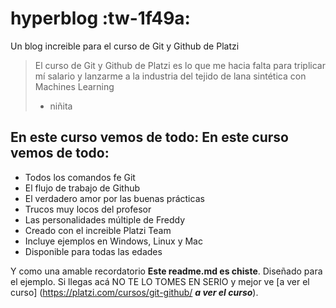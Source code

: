 # hyperblog :tw-1f49a:
Un blog increible para el curso de Git y Github de Platzi
>El curso de Git y Github de Platzi es lo que me hacia falta para triplicar mí salario y lanzarme a la industria del tejido de lana sintética con Machines Learning
> - niñita

## En este curso vemos de todo: En este curso vemos de todo:
* Todos los comandos fe Git
* El flujo de trabajo de Github
* El verdadero amor por las buenas prácticas
* Trucos muy locos del profesor
* Las personalidades múltiple de Freddy
* Creado con el increible Platzi Team
* Incluye ejemplos en Windows, Linux y Mac
* Disponible para todas las edades

Y como una amable recordatorio **Este readme.md es chiste**. Diseñado para el ejemplo. Si llegas acá NO TE LO TOMES EN SERIO y mejor ve [a ver el curso] (https://platzi.com/cursos/git-github/ ***a ver el curso***).

